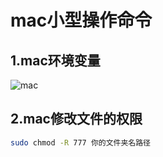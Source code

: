 # mac小型操作命令

## 1.mac环境变量
![mac](/work/Mac/mac1.png)

## 2.mac修改文件的权限
```bash
sudo chmod -R 777 你的文件夹名路径
```